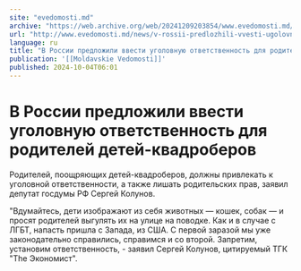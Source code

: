 ```yaml
---
site: "evedomosti.md"
archive: "https://web.archive.org/web/20241209203854/www.evedomosti.md/news/v-rossii-predlozhili-vvesti-ugolovnuyu-otvetstvennost-dlya-r"
url: "http://www.evedomosti.md/news/v-rossii-predlozhili-vvesti-ugolovnuyu-otvetstvennost-dlya-r"
language: ru
title: "В России предложили ввести уголовную ответственность для родителей детей-квадроберов"
publication: '[[Moldavskie Vedomosti]]'
published: 2024-10-04T06:01
---
```


# В России предложили ввести уголовную ответственность для родителей детей-квадроберов

Родителей, поощряющих детей-квадроберов, должны привлекать к уголовной ответственности, а также лишать родительских прав, заявил депутат госдумы РФ Сергей Колунов.

"Вдумайтесь, дети изображают из себя животных — кошек, собак — и просят родителей выгулять их на улице на поводке. Как и в случае с ЛГБТ, напасть пришла с Запада, из США. С первой заразой мы уже законодательно справились, справимся и со второй. Запретим, установим ответственность, - заявил Сергей Колунов, цитируемый ТГК "The Экономист".